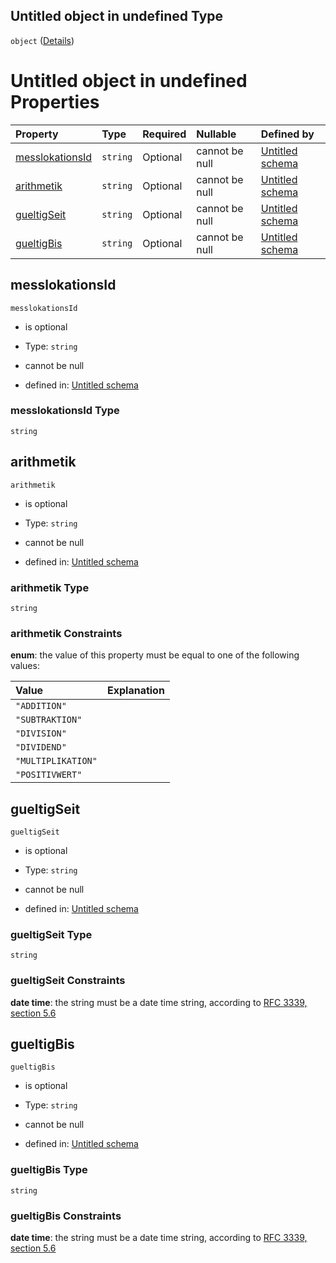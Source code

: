 ## Untitled object in undefined Type

`object` ([Details](messlokationszuordnung.md))

# Untitled object in undefined Properties

| Property                            | Type     | Required | Nullable       | Defined by                                                                                                                                                                                                      |
| :---------------------------------- | :------- | :------- | :------------- | :-------------------------------------------------------------------------------------------------------------------------------------------------------------------------------------------------------------- |
| [messlokationsId](#messlokationsid) | `string` | Optional | cannot be null | [Untitled schema](messlokationszuordnung-properties-messlokationsid.md "https://raw.githubusercontent.com/conuti-gmbh/bo4e/main/schemas/v1/com/Messlokationszuordnung.schema.json#/properties/messlokationsId") |
| [arithmetik](#arithmetik)           | `string` | Optional | cannot be null | [Untitled schema](arithmetischeoperation.md "https://raw.githubusercontent.com/conuti-gmbh/bo4e/main/schemas/v1/enum/ArithmetischeOperation.schema.json#/properties/arithmetik")                                |
| [gueltigSeit](#gueltigseit)         | `string` | Optional | cannot be null | [Untitled schema](messlokationszuordnung-properties-gueltigseit.md "https://raw.githubusercontent.com/conuti-gmbh/bo4e/main/schemas/v1/com/Messlokationszuordnung.schema.json#/properties/gueltigSeit")         |
| [gueltigBis](#gueltigbis)           | `string` | Optional | cannot be null | [Untitled schema](messlokationszuordnung-properties-gueltigbis.md "https://raw.githubusercontent.com/conuti-gmbh/bo4e/main/schemas/v1/com/Messlokationszuordnung.schema.json#/properties/gueltigBis")           |

## messlokationsId



`messlokationsId`

*   is optional

*   Type: `string`

*   cannot be null

*   defined in: [Untitled schema](messlokationszuordnung-properties-messlokationsid.md "https://raw.githubusercontent.com/conuti-gmbh/bo4e/main/schemas/v1/com/Messlokationszuordnung.schema.json#/properties/messlokationsId")

### messlokationsId Type

`string`

## arithmetik



`arithmetik`

*   is optional

*   Type: `string`

*   cannot be null

*   defined in: [Untitled schema](arithmetischeoperation.md "https://raw.githubusercontent.com/conuti-gmbh/bo4e/main/schemas/v1/enum/ArithmetischeOperation.schema.json#/properties/arithmetik")

### arithmetik Type

`string`

### arithmetik Constraints

**enum**: the value of this property must be equal to one of the following values:

| Value              | Explanation |
| :----------------- | :---------- |
| `"ADDITION"`       |             |
| `"SUBTRAKTION"`    |             |
| `"DIVISION"`       |             |
| `"DIVIDEND"`       |             |
| `"MULTIPLIKATION"` |             |
| `"POSITIVWERT"`    |             |

## gueltigSeit



`gueltigSeit`

*   is optional

*   Type: `string`

*   cannot be null

*   defined in: [Untitled schema](messlokationszuordnung-properties-gueltigseit.md "https://raw.githubusercontent.com/conuti-gmbh/bo4e/main/schemas/v1/com/Messlokationszuordnung.schema.json#/properties/gueltigSeit")

### gueltigSeit Type

`string`

### gueltigSeit Constraints

**date time**: the string must be a date time string, according to [RFC 3339, section 5.6](https://tools.ietf.org/html/rfc3339 "check the specification")

## gueltigBis



`gueltigBis`

*   is optional

*   Type: `string`

*   cannot be null

*   defined in: [Untitled schema](messlokationszuordnung-properties-gueltigbis.md "https://raw.githubusercontent.com/conuti-gmbh/bo4e/main/schemas/v1/com/Messlokationszuordnung.schema.json#/properties/gueltigBis")

### gueltigBis Type

`string`

### gueltigBis Constraints

**date time**: the string must be a date time string, according to [RFC 3339, section 5.6](https://tools.ietf.org/html/rfc3339 "check the specification")
